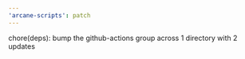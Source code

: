 ```yaml
---
'arcane-scripts': patch
---
```


<!-- markdownlint-disable MD041 -->chore(deps): bump the github-actions group across 1 directory with 2 updates

